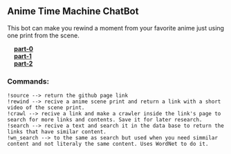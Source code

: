 ## Anime Time Machine ChatBot

This bot can make you rewind a moment from your favorite anime just using one print from the scene.

&nbsp;&nbsp;&nbsp;&nbsp;[**part-0**](https://github.com/heliopn/ATM-Bot/blob/master/part_zero.md)<br/>
&nbsp;&nbsp;&nbsp;&nbsp;[**part-1**](https://github.com/heliopn/ATM-Bot/blob/master/part_one.md)<br/>
&nbsp;&nbsp;&nbsp;&nbsp;[**part-2**](https://github.com/heliopn/ATM-Bot/blob/master/part_two.md)<br/>

### Commands:

    !source --> return the github page link 
    !rewind --> recive a anime scene print and return a link with a short video of the scene print. 
    !crawl --> recive a link and make a crawler inside the link's page to search for more links and contents. Save it for later research. 
    !search --> recive a text and search it in the data base to return the links that have similar content.
    !wn_search --> to the same as search but used when you need simmilar content and not literaly the same content. Uses WordNet to do it. 
